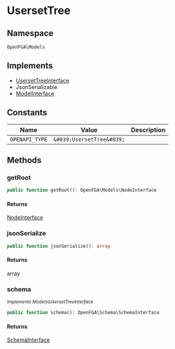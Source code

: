 # UsersetTree


## Namespace
`OpenFGA\Models`

## Implements
* [UsersetTreeInterface](Models/UsersetTreeInterface.md)
* JsonSerializable
* [ModelInterface](Models/ModelInterface.md)

## Constants
| Name | Value | Description |
|------|-------|-------------|
| `OPENAPI_TYPE` | `&#039;UsersetTree&#039;` |  |


## Methods
### getRoot


```php
public function getRoot(): OpenFGA\Models\NodeInterface
```



#### Returns
[NodeInterface](Models/NodeInterface.md)

### jsonSerialize


```php
public function jsonSerialize(): array
```



#### Returns
array

### schema

*<small>Implements Models\UsersetTreeInterface</small>*  

```php
public function schema(): OpenFGA\Schema\SchemaInterface
```



#### Returns
[SchemaInterface](Schema/SchemaInterface.md)

